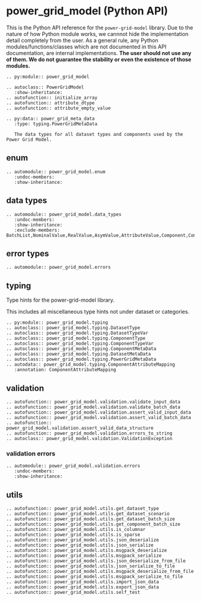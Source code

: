 <!--
SPDX-FileCopyrightText: Contributors to the Power Grid Model project <powergridmodel@lfenergy.org>

SPDX-License-Identifier: MPL-2.0
-->

# power_grid_model (Python API)

This is the Python API reference for the `power-grid-model` library.
Due to the nature of how Python module works, we cannnot hide the implementation detail completely from the user.
As a general rule, any Python modules/functions/classes which are not documented in this API documentation,
are internal implementations.
**The user should not use any of them. We do not guarantee the stability or even the existence of those modules.**

```{eval-rst}
.. py:module:: power_grid_model

.. autoclass:: PowerGridModel
   :show-inheritance:
.. autofunction:: initialize_array
.. autofunction:: attribute_dtype
.. autofunction:: attribute_empty_value

.. py:data:: power_grid_meta_data
   :type: typing.PowerGridMetaData

   The data types for all dataset types and components used by the Power Grid Model.
```

## enum

```{eval-rst}
.. automodule:: power_grid_model.enum
   :undoc-members:
   :show-inheritance:
```

## data types

```{eval-rst}
.. automodule:: power_grid_model.data_types
   :undoc-members:
   :show-inheritance:
   :exclude-members: BatchList,NominalValue,RealValue,AsymValue,AttributeValue,Component,ComponentList,SinglePythonDataset,BatchPythonDataset,PythonDataset
```

## error types

```{eval-rst}
.. automodule:: power_grid_model.errors
```

## typing

Type hints for the power-grid-model library.

This includes all miscellaneous type hints not under dataset or categories.

```{eval-rst}
.. py:module:: power_grid_model.typing
.. autoclass:: power_grid_model.typing.DatasetType
.. autoclass:: power_grid_model.typing.DatasetTypeVar
.. autoclass:: power_grid_model.typing.ComponentType
.. autoclass:: power_grid_model.typing.ComponentTypeVar
.. autoclass:: power_grid_model.typing.ComponentMetaData
.. autoclass:: power_grid_model.typing.DatasetMetaData
.. autoclass:: power_grid_model.typing.PowerGridMetaData
.. autodata:: power_grid_model.typing.ComponentAttributeMapping
   :annotation: ComponentAttributeMapping
```

## validation

```{eval-rst}
.. autofunction:: power_grid_model.validation.validate_input_data
.. autofunction:: power_grid_model.validation.validate_batch_data
.. autofunction:: power_grid_model.validation.assert_valid_input_data
.. autofunction:: power_grid_model.validation.assert_valid_batch_data
.. autofunction:: power_grid_model.validation.assert_valid_data_structure
.. autofunction:: power_grid_model.validation.errors_to_string
.. autoclass:: power_grid_model.validation.ValidationException
```

### validation errors

```{eval-rst}
.. automodule:: power_grid_model.validation.errors
   :undoc-members:
   :show-inheritance:
```

## utils

```{eval-rst}
.. autofunction:: power_grid_model.utils.get_dataset_type
.. autofunction:: power_grid_model.utils.get_dataset_scenario
.. autofunction:: power_grid_model.utils.get_dataset_batch_size
.. autofunction:: power_grid_model.utils.get_component_batch_size
.. autofunction:: power_grid_model.utils.is_columnar
.. autofunction:: power_grid_model.utils.is_sparse
.. autofunction:: power_grid_model.utils.json_deserialize
.. autofunction:: power_grid_model.utils.json_serialize
.. autofunction:: power_grid_model.utils.msgpack_deserialize
.. autofunction:: power_grid_model.utils.msgpack_serialize
.. autofunction:: power_grid_model.utils.json_deserialize_from_file
.. autofunction:: power_grid_model.utils.json_serialize_to_file
.. autofunction:: power_grid_model.utils.msgpack_deserialize_from_file
.. autofunction:: power_grid_model.utils.msgpack_serialize_to_file
.. autofunction:: power_grid_model.utils.import_json_data
.. autofunction:: power_grid_model.utils.export_json_data
.. autofunction:: power_grid_model.utils.self_test
```
